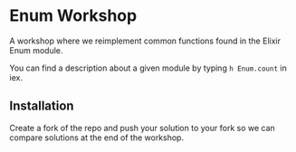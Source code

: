 # Enum Workshop

A workshop where we reimplement common functions found in the Elixir Enum module.

You can find a description about a given module by typing `h Enum.count` in iex.

## Installation

Create a fork of the repo and push your solution to your fork so we can compare solutions at the end of the workshop.
